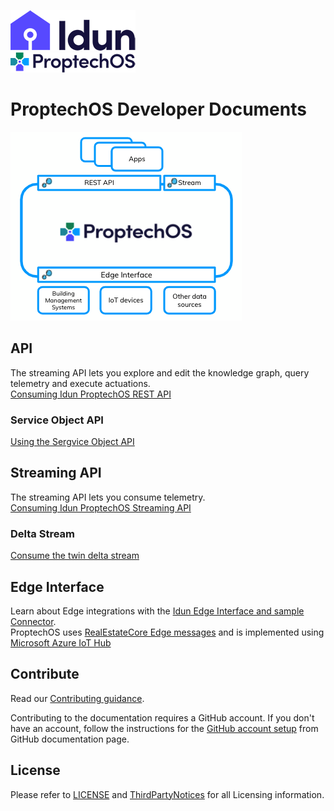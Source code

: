 ![Idun logo](images/Idun-logotype-ex.png)  
![ProptechOS logo](images/ProptechOS-logotype-ex.png)

# ProptechOS Developer Documents
![ProptechOS arch](images/p8s_overview.png)

## API
The streaming API lets you explore and edit the knowledge graph, query telemetry and execute actuations.  
[Consuming Idun ProptechOS REST API](ProptechOS-Api)

### Service Object API
[Using the Sergvice Object API](ProptechOS-Service-Object)

## Streaming API
The streaming API lets you consume telemetry.  
[Consuming Idun ProptechOS Streaming API](ProptechOS-Streaming-Api)

### Delta Stream
[Consume the twin delta stream](ProptechOS-Delta-Stream)

## Edge Interface
Learn about Edge integrations with the [Idun Edge Interface and sample Connector](ProptechOS-Edge-Interface).  
ProptechOS uses [RealEstateCore Edge messages](https://github.com/RealEstateCore/rec/tree/master/api/edge_messages) and is implemented using [Microsoft Azure IoT Hub](https://azure.microsoft.com/en-us/services/iot-hub/)

## Contribute

Read our [Contributing guidance](CONTRIBUTING.md).

Contributing to the documentation requires a GitHub account. If you don't have an account, follow the instructions for the [GitHub account setup](https://docs.github.com/en/get-started/onboarding/getting-started-with-your-github-account) from GitHub documentation page.

## License

Please refer to [LICENSE](LICENSE) and [ThirdPartyNotices](ThirdPartyNotices.md) for all Licensing information.
